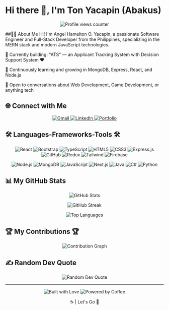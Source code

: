 # Hi there 👋, I'm Ton Yacapin (Abakus)

<p align="center">
  <img src="https://komarev.com/ghpvc/?username=TonYacapin&style=flat-square&color=gray" alt="Profile views counter" />
</p>

##🧑‍💻 About Me
Hi! I'm Angel Hamelton O. Yacapin, a passionate Software Engineer and Full-Stack Developer from the Philippines, specializing in the MERN stack and modern JavaScript technologies.

🔭 Currently building: "ATS" — an Applicant Tracking System with Decision Support System ❤️

🌱 Continuously learning and growing in MongoDB, Express, React, and Node.js

💬 Open to conversations about Web Development, Game Development, or anything tech


## 🌐 Connect with Me

<p align="center">
  <a href="mailto:yacapinton@@gmail.com">
    <img src="https://img.shields.io/badge/Gmail-000000?style=for-the-badge&logo=gmail&logoColor=white" alt="Gmail" />
  </a>
  <a href="https://www.linkedin.com/in/your-linkedin/](https://www.linkedin.com/in/yacapin-angel-hamelton-o-2b8271304/">
    <img src="https://img.shields.io/badge/LinkedIn-000000?style=for-the-badge&logo=linkedin&logoColor=white" alt="LinkedIn" />
  </a>
  <a href="https://abakusportfolio.vercel.app/">
    <img src="https://img.shields.io/badge/Portfolio-000000?style=for-the-badge&logo=vercel&logoColor=white" alt="Portfolio" />
  </a>
</p>

## 🛠️ Languages-Frameworks-Tools 🛠️

<p align="center">
  <img src="https://img.shields.io/badge/React-000000?style=for-the-badge&logo=react&logoColor=white" alt="React" />
  <img src="https://img.shields.io/badge/Bootstrap-000000?style=for-the-badge&logo=bootstrap&logoColor=white" alt="Bootstrap" />
  <img src="https://img.shields.io/badge/TypeScript-000000?style=for-the-badge&logo=typescript&logoColor=white" alt="TypeScript" />
  <img src="https://img.shields.io/badge/HTML5-000000?style=for-the-badge&logo=html5&logoColor=white" alt="HTML5" />
  <img src="https://img.shields.io/badge/CSS3-000000?style=for-the-badge&logo=css3&logoColor=white" alt="CSS3" />
  <img src="https://img.shields.io/badge/Express.js-000000?style=for-the-badge&logo=express&logoColor=white" alt="Express.js" />
  <img src="https://img.shields.io/badge/GitHub-000000?style=for-the-badge&logo=github&logoColor=white" alt="GitHub" />
  <img src="https://img.shields.io/badge/Redux-000000?style=for-the-badge&logo=redux&logoColor=white" alt="Redux" />
  <img src="https://img.shields.io/badge/Tailwind_CSS-000000?style=for-the-badge&logo=tailwind-css&logoColor=white" alt="Tailwind" />
  <img src="https://img.shields.io/badge/Firebase-000000?style=for-the-badge&logo=firebase&logoColor=white" alt="Firebase" />
</p>

<p align="center">
  <img src="https://img.shields.io/badge/Node.js-000000?style=for-the-badge&logo=nodedotjs&logoColor=white" alt="Node.js" />
  <img src="https://img.shields.io/badge/MongoDB-000000?style=for-the-badge&logo=mongodb&logoColor=white" alt="MongoDB" />
  <img src="https://img.shields.io/badge/JavaScript-000000?style=for-the-badge&logo=javascript&logoColor=white" alt="JavaScript" />
  <img src="https://img.shields.io/badge/Next.js-000000?style=for-the-badge&logo=nextdotjs&logoColor=white" alt="Next.js" />
  <img src="https://img.shields.io/badge/Java-000000?style=for-the-badge&logo=java&logoColor=white" alt="Java" />
  <img src="https://img.shields.io/badge/C%23-000000?style=for-the-badge&logo=c-sharp&logoColor=white" alt="C#" />
  <img src="https://img.shields.io/badge/Python-000000?style=for-the-badge&logo=python&logoColor=white" alt="Python" />
</p>

## 📊 My GitHub Stats

<p align="center">
  <img src="https://github-readme-stats.vercel.app/api?username=TonYacapin&show_icons=true&theme=graywhite" alt="GitHub Stats" />
</p>

<p align="center">
  <img src="https://github-readme-streak-stats.herokuapp.com/?user=TonYacapin&theme=graywhite" alt="GitHub Streak" />
</p>

<p align="center">
  <img src="https://github-readme-stats.vercel.app/api/top-langs/?username=TonYacapin&layout=compact&theme=graywhite" alt="Top Languages" />
</p>

## 🏆 My Contributions 🏆

<p align="center">
  <img src="https://github-profile-summary-cards.vercel.app/api/cards/profile-details?username=TonYacapin&theme=graywhite" alt="Contribution Graph" />
</p>

## ✍️ Random Dev Quote

<p align="center">
  <img src="https://quotes-github-readme.vercel.app/api?type=horizontal&theme=graywhite" alt="Random Dev Quote" />
</p>

---

<p align="center">
  <img src="https://forthebadge.com/images/badges/built-with-love.svg" alt="Built with Love" />
  <img src="https://forthebadge.com/images/badges/powered-by-coffee.svg" alt="Powered by Coffee" />
</p>

<p align="center">☕ | Let's Go 🚀</p>
